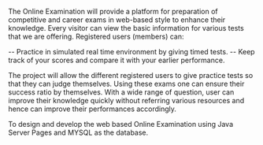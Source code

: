 The Online Examination will provide a platform for preparation of competitive and career exams in web-based style to enhance their knowledge. Every visitor can view the basic information for various tests that we are offering.
Registered users (members) can:

-- Practice in simulated real time environment by giving timed tests.
-- Keep track of your scores and compare it with your earlier performance.

The project will allow the different registered users to give practice tests  so that they can judge themselves. Using these exams one can ensure their success ratio by themselves. With a wide range of question, user can improve their knowledge quickly without referring various resources and hence can improve their performances accordingly.

To design and develop the web based Online Examination using Java Server Pages and MYSQL as the database.
